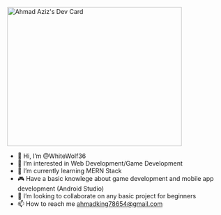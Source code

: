 <a href="https://app.daily.dev/WhiteWolf69"><img src="https://api.daily.dev/devcards/368b59b71d9c4f6ab4e6db870872e8c3.png?r=cw5" width="400" height="320" alt="Ahmad Aziz's Dev Card"/></a>
- 👋 Hi, I’m @WhiteWolf36
- 👀 I’m interested in Web Development/Game Development
- 🌱 I’m currently learning MERN Stack
- 🎮 Have a basic knowlege about game development and mobile app development (Android Studio)
- 💞️ I’m looking to collaborate on any basic project for beginners
- 📫 How to reach me ahmadking78654@gmail.com

<!---
WhiteWolf36/WhiteWolf36 is a ✨ special ✨ repository because its `README.md` (this file) appears on your GitHub profile.
You can click the Preview link to take a look at your changes.
--->

